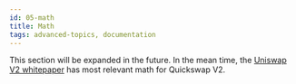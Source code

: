 ```yaml
---
id: 05-math
title: Math
tags: advanced-topics, documentation
---
```


This section will be expanded in the future. In the mean time, the [Uniswap V2 whitepaper](https://uniswap.org/whitepaper.pdf) has most relevant math for Quickswap V2.
